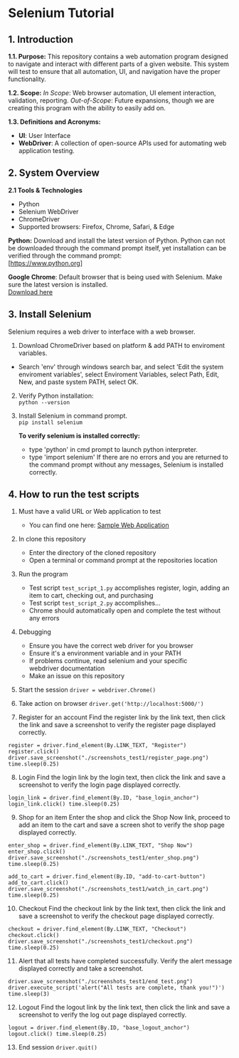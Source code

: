 # Selenium Tutorial

## 1. Introduction

**1.1. Purpose:** This repository contains a web automation program designed to navigate and interact with different parts of a given website. This system will test to ensure that all automation, UI, and navigation have the proper functionality.

**1.2. Scope:** *In Scope*: Web browser automation, UI element interaction, validation, reporting.
*Out-of-Scope*: Future expansions, though we are creating this program with the ability to easily add on.

**1.3. Definitions and Acronyms:**
+ **UI**: User Interface
+ **WebDriver**: A collection of open-source APIs used for automating web application testing. 

## 2. System Overview

**2.1 Tools & Technologies**
+ Python
+ Selenium WebDriver
+ ChromeDriver
+ Supported browsers: Firefox, Chrome, Safari, & Edge


**Python:** Download and install the latest version of Python. Python can not be downloaded through the command prompt itself, yet installation can be verified through the command prompt:  
[https://www.python.org]

**Google Chrome**: Default browser that is being used with Selenium. Make sure the latest version is installed.  
[Download here](https://googlechromelabs.github.io/chrome-for-testing/#stable)


## 3. Install Selenium

Selenium requires a web driver to interface with a web browser. 
1. Download ChromeDriver based on platform & add PATH to enviroment variables.
+ Search 'env' through windows search bar, and select 'Edit the system enviroment variables', select Enviroment Variables, select Path, Edit, New, and paste system PATH, select OK.
2. Verify Python installation:  
   `python --version`

3. Install Selenium in command prompt.  
   `pip install selenium`

   **To verify selenium is installed correctly:**
   + type 'python' in cmd prompt to launch python interpreter.
   + type 'import selenium'
   If there are no errors and you are returned to the command prompt without any messages, Selenium is installed correctly.

## 4. How to run the test scripts
1. Must have a valid URL or Web application to test
   - You can find one here: [Sample Web Application](https://github.com/Group-Project-Team-4/Web-App)

2. In clone this repository
   - Enter the directory of the cloned repository
   - Open a terminal or command prompt at the repositories location

3. Run the program
   - Test script `test_script_1.py` accomplishes register, login, adding an item to cart, checking out, and purchasing
   - Test script `test_script_2.py` accomplishes...
   - Chrome should automatically open and complete the test without any errors

4. Debugging
   - Ensure you have the correct web driver for you browser
   - Ensure it's a environment variable and in your PATH
   - If problems continue, read selenium and your specific  
     webdriver documentation
   - Make an issue on this repository

5. Start the session
`driver = webdriver.Chrome()`

6. Take action on browser
`driver.get('http://localhost:5000/')`

7. Register for an account
Find the register link by the link text, then click the link and save a screenshot to verify the register page displayed correctly.
 
`register = driver.find_element(By.LINK_TEXT, "Register")
register.click()
driver.save_screenshot("./screenshots_test1/register_page.png")
time.sleep(0.25)`

8. Login
Find the login link by the login text, then click the link and save a screenshot to verify the login page displayed correctly.

`login_link = driver.find_element(By.ID, "base_login_anchor")
 login_link.click()
 time.sleep(0.25)`

9. Shop for an item
Enter the shop and click the Shop Now link, proceed to add an item to the cart and save a screen shot to verify the shop page displayed correctly. 

`enter_shop = driver.find_element(By.LINK_TEXT, "Shop Now")
enter_shop.click()
driver.save_screenshot("./screenshots_test1/enter_shop.png")
time.sleep(0.25)`

`add_to_cart = driver.find_element(By.ID, "add-to-cart-button")
add_to_cart.click()
driver.save_screenshot("./screenshots_test1/watch_in_cart.png")
time.sleep(0.25)`

10. Checkout
Find the checkout link by the link text, then click the link and save a screenshot to verify the checkout page displayed correctly.

`checkout = driver.find_element(By.LINK_TEXT, "Checkout")
checkout.click()
driver.save_screenshot("./screenshots_test1/checkout.png")
time.sleep(0.25)`

11. Alert that all tests have completed successfully.
Verify the alert message displayed correctly and take a screenshot.

`driver.save_screenshot("./screenshots_test1/end_test.png")
driver.execute_script('alert("All tests are complete, thank you!")')
time.sleep(3)`

12. Logout
Find the logout link by the link text, then click the link and save a screenshot to verify the log out page displayed correctly.

`logout = driver.find_element(By.ID, "base_logout_anchor")
logout.click()
time.sleep(0.25)`

13. End session
 `driver.quit()`



